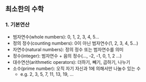 ## 최소한의 수학

### 1. 기본연산
- 범자연수(whole numbers): 0, 1, 2, 3, 4, 5...
- 정의 정수(counting numbers): 0이 아닌 범자연수(1, 2, 3, 4, 5...)
- 자연수(natural numbers): 정의 정수 또는 범자연수를 의미
- 정수(integer): 범자연수 + 음의 정수(..., -2, -1, 0, 1, 2 ...)
- 대수연산(arithmetic operators): 더하기, 빼기, 곱하기, 나누기
- 소수(prime number): 오직 자기 자신과 1에 의해서만 나눌수 있는 수
    - e.g. 2, 3, 5, 7, 11, 13, 19, ...